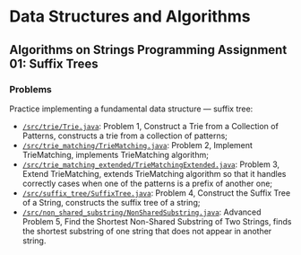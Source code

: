# Data Structures and Algorithms
## Algorithms on Strings Programming Assignment 01: Suffix Trees
### Problems
Practice implementing a fundamental data structure — suffix tree:
* [`/src/trie/Trie.java`](src/trie/Trie.java): Problem 1, Construct a Trie from a Collection of Patterns, constructs a trie from a collection of patterns;
* [`/src/trie_matching/TrieMatching.java`](src/trie_matching/TrieMatching.java): Problem 2, Implement TrieMatching, implements TrieMatching algorithm;
* [`/src/trie_matching_extended/TrieMatchingExtended.java`](src/trie_matching_extended/TrieMatchingExtended.java): Problem 3, Extend TrieMatching, extends TrieMatching algorithm so that it handles correctly cases when one of the patterns is a prefix of another one;
* [`/src/suffix_tree/SuffixTree.java`](src/suffix_tree/SuffixTree.java): Problem 4, Construct the Suffix Tree of a String, constructs the suffix tree of a string;
* [`/src/non_shared_substring/NonSharedSubstring.java`](src/non_shared_substring/NonSharedSubstring.java): Advanced Problem 5, Find the Shortest Non-Shared Substring of Two Strings, finds the shortest substring of one string that does not appear in another string.
